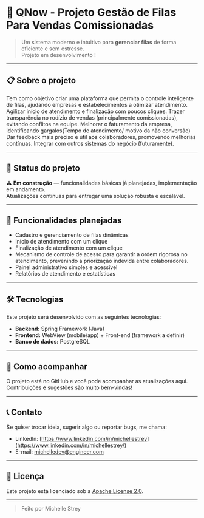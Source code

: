 # 🚦 QNow - Projeto Gestão de Filas Para Vendas Comissionadas

> Um sistema moderno e intuitivo para **gerenciar filas** de forma eficiente e sem estresse.  
> Projeto em desenvolvimento !

---

## 📋 Sobre o projeto

Tem como objetivo criar uma plataforma que permita o controle inteligente de filas, ajudando empresas e estabelecimentos a otimizar atendimento.
Agilizar início de atendimento e finalização com poucos cliques.
Trazer transparência no rodízio de vendas (principalmente comissionadas), evitando conflitos na equipe.
Melhorar o faturamento da empresa, identificando gargalos(Tempo de atendimento/ motivo da não conversão)
Dar feedback mais preciso e útil aos colaboradores, promovendo melhorias contínuas.
Integrar com outros sistemas do negócio (futuramente).


---

## 🚧 Status do projeto

⚠️ **Em construção** — funcionalidades básicas já planejadas, implementação em andamento.  
Atualizações contínuas para entregar uma solução robusta e escalável.

---

## 🎯 Funcionalidades planejadas

- Cadastro e gerenciamento de filas dinâmicas  
- Início de atendimento com um clique
- Finalização de atendimento com um clique
- Mecanismo de controle de acesso para garantir a ordem rigorosa no atendimento,
  prevenindo a priorização indevida entre colaboradores.
- Painel administrativo simples e acessível  
- Relatórios de atendimento e estatísticas  

---

## 🛠 Tecnologias

Este projeto será desenvolvido com as seguintes tecnologias:

- **Backend:** Spring Framework (Java)  
- **Frontend:** WebView (mobile/app) + Front-end (framework a definir)  
- **Banco de dados:** PostgreSQL  

---

## 📌 Como acompanhar

O projeto está no GitHub e você pode acompanhar as atualizações aqui.  
Contribuições e sugestões são muito bem-vindas!

---

## 📞 Contato

Se quiser trocar ideia, sugerir algo ou reportar bugs, me chama:  

- LinkedIn: [https://www.linkedin.com/in/michellestrey](https://www.linkedin.com/in/michellestrey/)
- E-mail: [michelledev@engineer.com](michelledev@engineer.com)

---

## 📜 Licença

Este projeto está licenciado sob a [Apache License 2.0](./LICENSE).

---

> Feito por Michelle Strey
